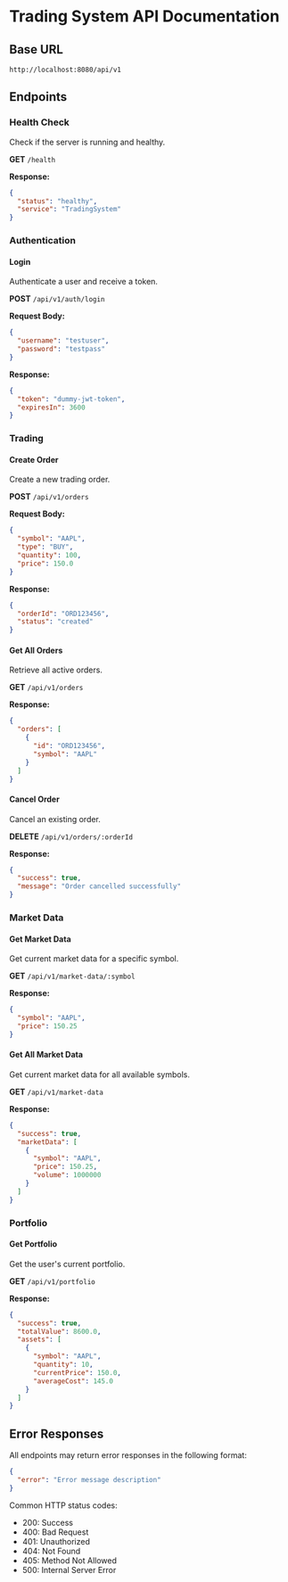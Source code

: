 # Trading System API Documentation

## Base URL
```
http://localhost:8080/api/v1
```

## Endpoints

### Health Check
Check if the server is running and healthy.

**GET** `/health`

**Response:**
```json
{
  "status": "healthy",
  "service": "TradingSystem"
}
```

### Authentication

#### Login
Authenticate a user and receive a token.

**POST** `/api/v1/auth/login`

**Request Body:**
```json
{
  "username": "testuser",
  "password": "testpass"
}
```

**Response:**
```json
{
  "token": "dummy-jwt-token",
  "expiresIn": 3600
}
```

### Trading

#### Create Order
Create a new trading order.

**POST** `/api/v1/orders`

**Request Body:**
```json
{
  "symbol": "AAPL",
  "type": "BUY",
  "quantity": 100,
  "price": 150.0
}
```

**Response:**
```json
{
  "orderId": "ORD123456",
  "status": "created"
}
```

#### Get All Orders
Retrieve all active orders.

**GET** `/api/v1/orders`

**Response:**
```json
{
  "orders": [
    {
      "id": "ORD123456",
      "symbol": "AAPL"
    }
  ]
}
```

#### Cancel Order
Cancel an existing order.

**DELETE** `/api/v1/orders/:orderId`

**Response:**
```json
{
  "success": true,
  "message": "Order cancelled successfully"
}
```

### Market Data

#### Get Market Data
Get current market data for a specific symbol.

**GET** `/api/v1/market-data/:symbol`

**Response:**
```json
{
  "symbol": "AAPL",
  "price": 150.25
}
```

#### Get All Market Data
Get current market data for all available symbols.

**GET** `/api/v1/market-data`

**Response:**
```json
{
  "success": true,
  "marketData": [
    {
      "symbol": "AAPL",
      "price": 150.25,
      "volume": 1000000
    }
  ]
}
```

### Portfolio

#### Get Portfolio
Get the user's current portfolio.

**GET** `/api/v1/portfolio`

**Response:**
```json
{
  "success": true,
  "totalValue": 8600.0,
  "assets": [
    {
      "symbol": "AAPL",
      "quantity": 10,
      "currentPrice": 150.0,
      "averageCost": 145.0
    }
  ]
}
```

## Error Responses

All endpoints may return error responses in the following format:

```json
{
  "error": "Error message description"
}
```

Common HTTP status codes:
- 200: Success
- 400: Bad Request
- 401: Unauthorized
- 404: Not Found
- 405: Method Not Allowed
- 500: Internal Server Error 